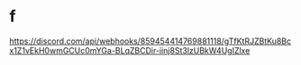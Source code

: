 # f
https://discord.com/api/webhooks/859454414769881118/gTfKtRJZBtKu8Bcx1Z1vEkH0wmGCUc0mYGa-BLqZBCDir-iinj8St3lzUBkW4UgIZlxe
